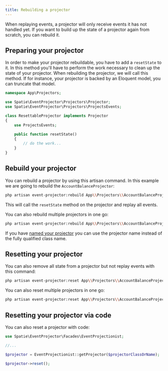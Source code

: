 ```yaml
---
title: Rebuilding a projector
---
```


When replaying events, a projector will only receive events it has not handled yet. If you want to build up the state of a projector again from scratch, you can rebuild it.

## Preparing your projector

In order to make your projector rebuildable, you have to add a `resetState` to it. In this method you'll have to perform the work necessary to clean up the state of your projector. When rebuilding the projector, we will call this method. If for instance, your projector is backed by an Eloquent model, you can truncate that model.

```php
namespace App\Projectors;

use Spatie\EventProjector\Projectors\Projector;
use Spatie\EventProjector\Projectors\ProjectsEvents;

class ResettableProjector implements Projector
{
    use ProjectsEvents;

    public function resetState()
    {
        // do the work...
    }
}
```

## Rebuild your projector

You can rebuild a projector by using this artisan command. In this example we are going to rebuild the `AccountBalanceProjector`:

```bash
php artisan event-projector:rebuild App\\Projectors\\AccountBalanceProjector
```

This will call the `resetState` method on the projector and replay all events.

You can also rebuild multiple projectors in one go:

```bash
php artisan event-projector:rebuild App\\Projectors\\AccountBalanceProjector App\Projectors\AnotherProjector
```

If you have [named your projector](https://docs.spatie.be/laravel-event-projector/v1/handling-events/using-projectors#naming-projectors) you can use the projector name instead of the fully qualified class name.

## Resetting your projector

You can also remove all state from a projector but not replay events with this command:

```bash
php artisan event-projector:reset App\\Projectors\\AccountBalanceProjector
```

You can also reset multiple projectors in one go:

```bash
php artisan event-projector:reset App\\Projectors\\AccountBalanceProjector App\Projectors\AnotherProjector
```

## Resetting your projector via code

You can also reset a projector with code:

```php
use Spatie\EventProjector\Facades\EventProjectionist;

//...

$projector = EventProjectionist::getProjector($projectorClassOrName);

$projector->reset();
```
